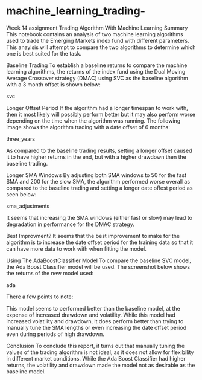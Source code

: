 # machine_learning_trading-
Week 14 assignment
Trading Algorithm With Machine Learning
Summary
This notebook contains an analysis of two machine learning algorithms used to trade the Emerging Markets index fund with different parameters. This anaylsis will attempt to compare the two algorithms to determine which one is best suited for the task.


Baseline Trading
To establish a baseline returns to compare the machine learning algorithms, the returns of the index fund using the Dual Moving Average Crossover strategy (DMAC) using SVC as the baseline algorithm with a 3 month offset is shown below:

svc


Longer Offset Period
If the algorithm had a longer timespan to work with, then it most likely will possibly perform better but it may also perform worse depending on the time when the algorithm was running. The following image shows the algorithm trading with a date offset of 6 months:

three_years

As compared to the baseline trading results, setting a longer offset caused it to have higher returns in the end, but with a higher drawdown then the baseline trading.


Longer SMA Windows
By adjusting both SMA windows to 50 for the fast SMA and 200 for the slow SMA, the algorithm performed worse overall as compared to the baseline trading and setting a longer date offest period as seen below:

sma_adjustments

It seems that increasing the SMA windows (either fast or slow) may lead to degradation in performance for the DMAC strategy.


Best Improvment?
It seems that the best improvement to make for the algorithm is to increase the date offset period for the training data so that it can have more data to work with when fitting the model.


Using The AdaBoostClassifier Model
To compare the baseline SVC model, the Ada Boost Classifier model will be used. The screenshot below shows the returns of the new model used:

ada

There a few points to note:

This model seems to performed better than the baseline model, at the expense of increased drawdown and volatility.
While this model had increased volatility and drawdown, it does perform better than trying to manually tune the SMA lengths or even increasing the date offset period even during periods of high drawdown.

Conclusion
To conclude this report, it turns out that manually tuning the values of the trading algorithm is not ideal, as it does not allow for flexibility in different market conditions. While the Ada Boost Classifier had higher returns, the volatility and drawdown made the model not as desirable as the baseline model.

